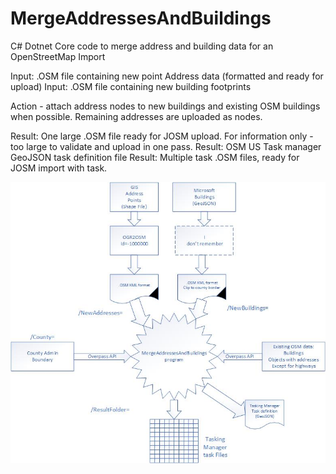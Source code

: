 # MergeAddressesAndBuildings
C# Dotnet Core code to merge address and building data for an OpenStreetMap Import

Input: .OSM file containing new point Address data (formatted and ready for upload)
Input: .OSM file containing new building footprints

Action - attach address nodes to new buildings and existing OSM buildings when possible.  Remaining
addresses are uploaded as nodes.

Result: One large .OSM file ready for JOSM upload.   For information only - too large to validate and upload in one pass.
Result: OSM US Task manager GeoJSON task definition file
Result: Multiple task .OSM files, ready for JOSM import with task.

![Block Diagram](https://raw.githubusercontent.com/OpenStreetMapSC/MergeAddressesAndBuildings/master/Doc/ProgramFlow.jpg)



